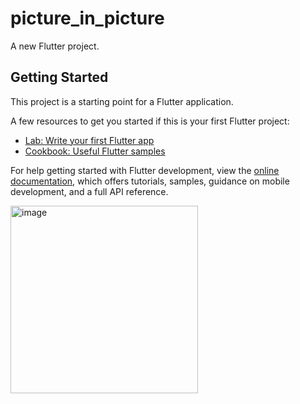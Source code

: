 # picture_in_picture

A new Flutter project.

## Getting Started

This project is a starting point for a Flutter application.

A few resources to get you started if this is your first Flutter project:

- [Lab: Write your first Flutter app](https://docs.flutter.dev/get-started/codelab)
- [Cookbook: Useful Flutter samples](https://docs.flutter.dev/cookbook)

For help getting started with Flutter development, view the
[online documentation](https://docs.flutter.dev/), which offers tutorials,
samples, guidance on mobile development, and a full API reference.

<img width="300" alt="image" src="https://github.com/YamamotoDesu/picture_in_picture/assets/47273077/8d5fdc6f-c913-4eed-be6a-43f36c54398f">
